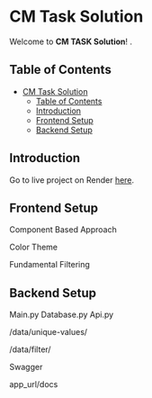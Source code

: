 
# CM Task Solution

Welcome to **CM TASK Solution**! .

## Table of Contents
- [CM Task Solution](#cm-task-solution)
  - [Table of Contents](#table-of-contents)
  - [Introduction](#introduction)
  - [Frontend Setup](#frontend-setup)
  - [Backend Setup](#backend-setup)

## Introduction

Go to live project on Render [here](https://cmworks.onrender.com/).


## Frontend Setup

  Component Based Approach 

  Color Theme

  Fundamental Filtering


## Backend Setup

  Main.py
  Database.py
  Api.py


  /data/unique-values/

  /data/filter/

  Swagger 

  app_url/docs
  